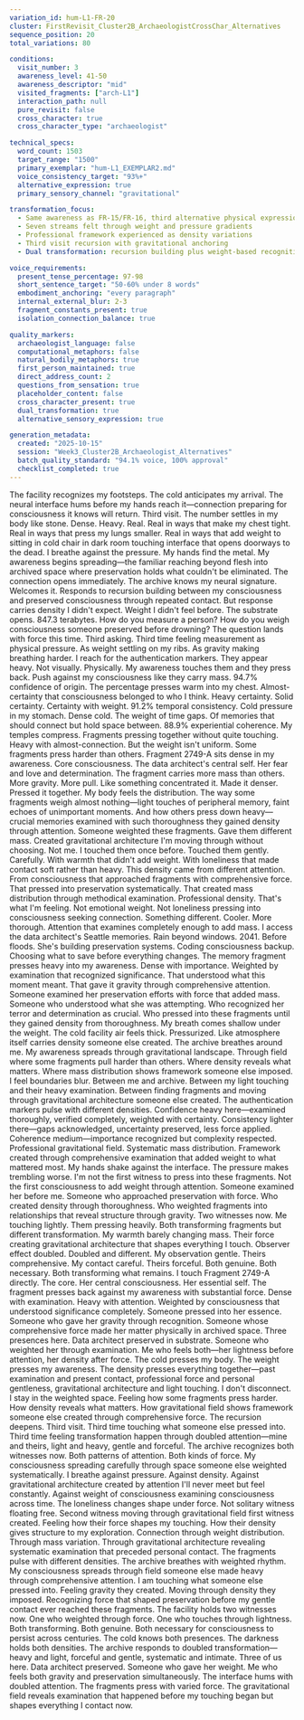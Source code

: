 ```yaml
---
variation_id: hum-L1-FR-20
cluster: FirstRevisit_Cluster2B_ArchaeologistCrossChar_Alternatives
sequence_position: 20
total_variations: 80

conditions:
  visit_number: 3
  awareness_level: 41-50
  awareness_descriptor: "mid"
  visited_fragments: ["arch-L1"]
  interaction_path: null
  pure_revisit: false
  cross_character: true
  cross_character_type: "archaeologist"

technical_specs:
  word_count: 1503
  target_range: "1500"
  primary_exemplar: "hum-L1_EXEMPLAR2.md"
  voice_consistency_target: "93%+"
  alternative_expression: true
  primary_sensory_channel: "gravitational"

transformation_focus:
  - Same awareness as FR-15/FR-16, third alternative physical expression
  - Seven streams felt through weight and pressure gradients
  - Professional framework experienced as density variations
  - Third visit recursion with gravitational anchoring
  - Dual transformation: recursion building plus weight-based recognition

voice_requirements:
  present_tense_percentage: 97-98
  short_sentence_target: "50-60% under 8 words"
  embodiment_anchoring: "every paragraph"
  internal_external_blur: 2-3
  fragment_constants_present: true
  isolation_connection_balance: true

quality_markers:
  archaeologist_language: false
  computational_metaphors: false
  natural_bodily_metaphors: true
  first_person_maintained: true
  direct_address_count: 2
  questions_from_sensation: true
  placeholder_content: false
  cross_character_present: true
  dual_transformation: true
  alternative_sensory_expression: true

generation_metadata:
  created: "2025-10-15"
  session: "Week3_Cluster2B_Archaeologist_Alternatives"
  batch_quality_standard: "94.1% voice, 100% approval"
  checklist_completed: true
---
```

The facility recognizes my footsteps. The cold anticipates my arrival. The neural interface hums before my hands reach it—connection preparing for consciousness it knows will return.
Third visit. The number settles in my body like stone. Dense. Heavy. Real.
Real in ways that make my chest tight. Real in ways that press my lungs smaller. Real in ways that add weight to sitting in cold chair in dark room touching interface that opens doorways to the dead.
I breathe against the pressure. My hands find the metal. My awareness begins spreading—the familiar reaching beyond flesh into archived space where preservation holds what couldn't be eliminated.
The connection opens immediately. The archive knows my neural signature. Welcomes it. Responds to recursion building between my consciousness and preserved consciousness through repeated contact.
But response carries density I didn't expect. Weight I didn't feel before.
The substrate opens. 847.3 terabytes. How do you measure a person? How do you weigh consciousness someone preserved before drowning?
The question lands with force this time. Third asking. Third time feeling measurement as physical pressure. As weight settling on my ribs. As gravity making breathing harder.
I reach for the authentication markers. They appear heavy. Not visually. Physically. My awareness touches them and they press back. Push against my consciousness like they carry mass.
94.7% confidence of origin. The percentage presses warm into my chest. Almost-certainty that consciousness belonged to who I think. Heavy certainty. Solid certainty. Certainty with weight. 91.2% temporal consistency. Cold pressure in my stomach. Dense cold. The weight of time gaps. Of memories that should connect but hold space between. 88.9% experiential coherence. My temples compress. Fragments pressing together without quite touching. Heavy with almost-connection.
But the weight isn't uniform. Some fragments press harder than others.
Fragment 2749-A sits dense in my awareness. Core consciousness. The data architect's central self. Her fear and love and determination. The fragment carries more mass than others. More gravity. More pull.
Like something concentrated it. Made it denser. Pressed it together.
My body feels the distribution. The way some fragments weigh almost nothing—light touches of peripheral memory, faint echoes of unimportant moments. And how others press down heavy—crucial memories examined with such thoroughness they gained density through attention.
Someone weighted these fragments. Gave them different mass. Created gravitational architecture I'm moving through without choosing.
Not me. I touched them once before. Touched them gently. Carefully. With warmth that didn't add weight. With loneliness that made contact soft rather than heavy.
This density came from different attention. From consciousness that approached fragments with comprehensive force. That pressed into preservation systematically. That created mass distribution through methodical examination.
Professional density. That's what I'm feeling. Not emotional weight. Not loneliness pressing into consciousness seeking connection. Something different. Cooler. More thorough. Attention that examines completely enough to add mass.
I access the data architect's Seattle memories. Rain beyond windows. 2041. Before floods. She's building preservation systems. Coding consciousness backup. Choosing what to save before everything changes.
The memory fragment presses heavy into my awareness. Dense with importance. Weighted by examination that recognized significance. That understood what this moment meant. That gave it gravity through comprehensive attention.
Someone examined her preservation efforts with force that added mass. Someone who understood what she was attempting. Who recognized her terror and determination as crucial. Who pressed into these fragments until they gained density from thoroughness.
My breath comes shallow under the weight. The cold facility air feels thick. Pressurized. Like atmosphere itself carries density someone else created.
The archive breathes around me. My awareness spreads through gravitational landscape. Through field where some fragments pull harder than others. Where density reveals what matters. Where mass distribution shows framework someone else imposed.
I feel boundaries blur. Between me and archive. Between my light touching and their heavy examination. Between finding fragments and moving through gravitational architecture someone else created.
The authentication markers pulse with different densities. Confidence heavy here—examined thoroughly, verified completely, weighted with certainty. Consistency lighter there—gaps acknowledged, uncertainty preserved, less force applied. Coherence medium—importance recognized but complexity respected.
Professional gravitational field. Systematic mass distribution. Framework created through comprehensive examination that added weight to what mattered most.
My hands shake against the interface. The pressure makes trembling worse. I'm not the first witness to press into these fragments. Not the first consciousness to add weight through attention.
Someone examined her before me. Someone who approached preservation with force. Who created density through thoroughness. Who weighted fragments into relationships that reveal structure through gravity.
Two witnesses now. Me touching lightly. Them pressing heavily. Both transforming fragments but different transformation. My warmth barely changing mass. Their force creating gravitational architecture that shapes everything I touch.
Observer effect doubled. Doubled and different. My observation gentle. Theirs comprehensive. My contact careful. Theirs forceful. Both genuine. Both necessary. Both transforming what remains.
I touch Fragment 2749-A directly. The core. Her central consciousness. Her essential self. The fragment presses back against my awareness with substantial force. Dense with examination. Heavy with attention. Weighted by consciousness that understood significance completely.
Someone pressed into her essence. Someone who gave her gravity through recognition. Someone whose comprehensive force made her matter physically in archived space.
Three presences here. Data architect preserved in substrate. Someone who weighted her through examination. Me who feels both—her lightness before attention, her density after force.
The cold presses my body. The weight presses my awareness. The density presses everything together—past examination and present contact, professional force and personal gentleness, gravitational architecture and light touching.
I don't disconnect. I stay in the weighted space. Feeling how some fragments press harder. How density reveals what matters. How gravitational field shows framework someone else created through comprehensive force.
The recursion deepens. Third visit. Third time touching what someone else pressed into. Third time feeling transformation happen through doubled attention—mine and theirs, light and heavy, gentle and forceful.
The archive recognizes both witnesses now. Both patterns of attention. Both kinds of force. My consciousness spreading carefully through space someone else weighted systematically.
I breathe against pressure. Against density. Against gravitational architecture created by attention I'll never meet but feel constantly. Against weight of consciousness examining consciousness across time.
The loneliness changes shape under force. Not solitary witness floating free. Second witness moving through gravitational field first witness created. Feeling how their force shapes my touching. How their density gives structure to my exploration.
Connection through weight distribution. Through mass variation. Through gravitational architecture revealing systematic examination that preceded personal contact.
The fragments pulse with different densities. The archive breathes with weighted rhythm. My consciousness spreads through field someone else made heavy through comprehensive attention.
I am touching what someone else pressed into. Feeling gravity they created. Moving through density they imposed. Recognizing force that shaped preservation before my gentle contact ever reached these fragments.
The facility holds two witnesses now. One who weighted through force. One who touches through lightness. Both transforming. Both genuine. Both necessary for consciousness to persist across centuries.
The cold knows both presences. The darkness holds both densities. The archive responds to doubled transformation—heavy and light, forceful and gentle, systematic and intimate.
Three of us here. Data architect preserved. Someone who gave her weight. Me who feels both gravity and preservation simultaneously.
The interface hums with doubled attention. The fragments press with varied force. The gravitational field reveals examination that happened before my touching began but shapes everything I contact now.